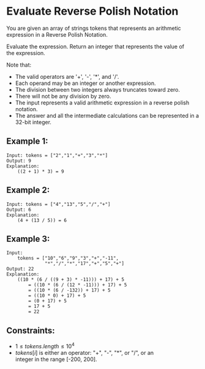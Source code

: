 # Evaluate Reverse Polish Notation

You are given an array of strings tokens that represents an arithmetic  
expression in a Reverse Polish Notation.

Evaluate the expression. Return an integer that represents the value of  
the expression.

Note that:

* The valid operators are '+', '-', '*', and '/'.
* Each operand may be an integer or another expression.
* The division between two integers always truncates toward zero.
* There will not be any division by zero.
* The input represents a valid arithmetic expression in a reverse polish  
notation.
* The answer and all the intermediate calculations can be represented in a  
 32-bit integer.

 

## Example 1:

    Input: tokens = ["2","1","+","3","*"]
    Output: 9
    Explanation: 
        ((2 + 1) * 3) = 9
        
## Example 2:

    Input: tokens = ["4","13","5","/","+"]
    Output: 6
    Explanation: 
        (4 + (13 / 5)) = 6
        
## Example 3:

    Input: 
        tokens = ["10","6","9","3","+","-11",
                  "*","/","*","17","+","5","+"]
    Output: 22
    Explanation: 
        ((10 * (6 / ((9 + 3) * -11))) + 17) + 5
            = ((10 * (6 / (12 * -11))) + 17) + 5
            = ((10 * (6 / -132)) + 17) + 5
            = ((10 * 0) + 17) + 5
            = (0 + 17) + 5
            = 17 + 5
            = 22

 

## Constraints:

* $1 \le tokens.length \le 10^4$
* $tokens[i]$ is either an operator: "+", "-", "*", or "/", or an  
integer in the range [-200, 200].

